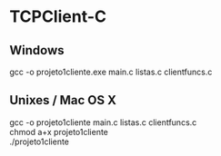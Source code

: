 # TCPClient-C

## Windows
gcc -o projeto1cliente.exe main.c listas.c clientfuncs.c </br>

## Unixes / Mac OS X
gcc -o projeto1cliente main.c listas.c clientfuncs.c </br>
chmod a+x projeto1cliente </br>
./projeto1cliente
